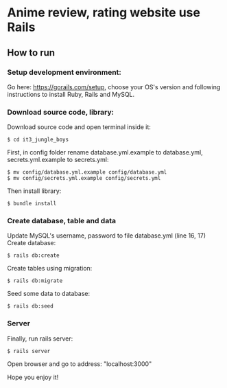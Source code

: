 # Anime review, rating website use Rails


## How to run

### Setup development environment:

Go here: https://gorails.com/setup, choose your OS's version and following instructions to install Ruby, Rails and MySQL.

### Download source code, library:

Download source code and open terminal inside it:
```
$ cd it3_jungle_boys
```
First, in config folder rename database.yml.example to database.yml, secrets.yml.example to secrets.yml:
```
$ mv config/database.yml.example config/database.yml
$ mv config/secrets.yml.example config/secrets.yml
```
Then install library:
```
$ bundle install
```

### Create database, table and data
Update MySQL's username, password to file database.yml (line 16, 17)
Create database:
```
$ rails db:create
```
Create tables using migration:
```
$ rails db:migrate
```
Seed some data to database:
```
$ rails db:seed
```
### Server
Finally, run rails server:
```
$ rails server
```
Open browser and go to address: "localhost:3000"

Hope you enjoy it!
